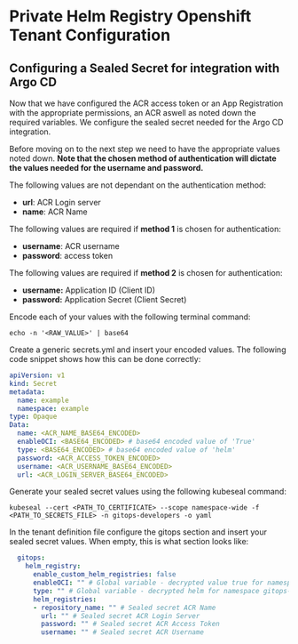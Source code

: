 # Private Helm Registry Openshift Tenant Configuration

## Configuring a Sealed Secret for integration with Argo CD

Now that we have configured the ACR access token or an App Registration with the appropriate permissions, an ACR aswell as noted down the required variables. We configure the sealed secret needed for the Argo CD integration.

Before moving on to the next step we need to have the appropriate values noted down. **Note that the chosen method of authentication will dictate the values needed for the username and password.**

The following values are not dependant on the authentication method:

- **url**: ACR Login server
- **name**: ACR Name

The following values are required if **method 1** is chosen for authentication:

- **username**: ACR username
- **password**: access token

The following values are required if **method 2** is chosen for authentication:

- **username:** Application ID (Client ID)
- **password:** Application Secret (Client Secret)

Encode each of your values with the following terminal command:

```
echo -n '<RAW_VALUE>' | base64
```

Create a generic secrets.yml and insert your encoded values. The following code snippet shows how this can be done correctly:

```yaml title="secrets.yml"
apiVersion: v1
kind: Secret
metadata:
  name: example
  namespace: example
type: Opaque
Data:
  name: <ACR_NAME_BASE64_ENCODED>
  enableOCI: <BASE64_ENCODED> # base64 encoded value of 'True'
  type: <BASE64_ENCODED> # base64 encoded value of 'helm'
  password: <ACR_ACCESS_TOKEN_ENCODED>
  username: <ACR_USERNAME_BASE64_ENCODED>
  url: <ACR_LOGIN_SERVER_BASE64_ENCODED>
```

Generate your sealed secret values using the following kubeseal command:

```
kubeseal --cert <PATH_TO_CERTIFICATE> --scope namespace-wide -f <PATH_TO_SECRETS_FILE> -n gitops-developers -o yaml
```

In the tenant definition file configure the gitops section and insert your sealed secret values. When empty, this is what section looks like:

``` yaml title="values.yaml"
  gitops:
    helm_registry:
      enable_custom_helm_registries: false
      enableOCI: "" # Global variable - decrypted value true for namespace gitops-developer - Encrypted and sat by cluster admins
      type: "" # Global variable - decrypted helm for namespace gitops-developer - Encrypted and sat by cluster admins
      helm_registries:
      - repository_name: "" # Sealed secret ACR Name
        url: "" # Sealed secret ACR Login Server
        password: "" # Sealed secret ACR Access Token
        username: "" # Sealed secret ACR Username
```